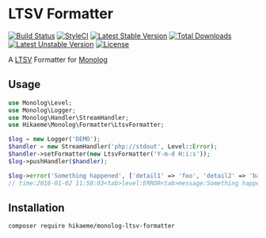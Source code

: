 # LTSV Formatter #

[![Build Status](https://travis-ci.org/fjyuu/monolog-ltsv-formatter.svg?branch=master)](https://travis-ci.org/fjyuu/monolog-ltsv-formatter)
[![StyleCI](https://styleci.io/repos/48897113/shield)](https://styleci.io/repos/48897113)
[![Latest Stable Version](https://poser.pugx.org/hikaeme/monolog-ltsv-formatter/v/stable)](https://packagist.org/packages/hikaeme/monolog-ltsv-formatter)
[![Total Downloads](https://poser.pugx.org/hikaeme/monolog-ltsv-formatter/downloads)](https://packagist.org/packages/hikaeme/monolog-ltsv-formatter)
[![Latest Unstable Version](https://poser.pugx.org/hikaeme/monolog-ltsv-formatter/v/unstable)](https://packagist.org/packages/hikaeme/monolog-ltsv-formatter)
[![License](https://poser.pugx.org/hikaeme/monolog-ltsv-formatter/license)](https://packagist.org/packages/hikaeme/monolog-ltsv-formatter)

A [LTSV](http://ltsv.org/) Formatter for [Monolog](https://github.com/Seldaek/monolog)

## Usage ##

```php
use Monolog\Level;
use Monolog\Logger;
use Monolog\Handler\StreamHandler;
use Hikaeme\Monolog\Formatter\LtsvFormatter;

$log = new Logger('DEMO');
$handler = new StreamHandler('php://stdout', Level::Error);
$handler->setFormatter(new LtsvFormatter('Y-m-d H:i:s'));
$log->pushHandler($handler);

$log->error('Something happened', ['detail1' => 'foo', 'detail2' => 'bar']);
// time:2016-01-02 11:58:03<tab>level:ERROR<tab>message:Something happened<tab>detail1:foo<tab>detail2:bar
```

## Installation ##

```
composer require hikaeme/monolog-ltsv-formatter
```

